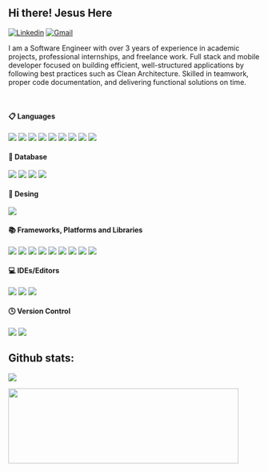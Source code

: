 ## Hi there! Jesus Here

[![Linkedin](https://img.shields.io/badge/-LinkedIn-blue?style=flat&logo=Linkedin&logoColor=white)](https://www.linkedin.com/in/humberto-rico-9a225829b/)
<a href="mailto:jesushumbertoricomejia1@gmail.com">
![Gmail](https://img.shields.io/badge/-Gmail-c14438?style=flat&logo=Gmail&logoColor=white)
</a>

I am a Software Engineer with over 3 years of experience in academic projects, professional internships, and freelance work. Full stack and mobile developer focused on building efficient, well-structured applications by following best practices such as Clean Architecture. Skilled in teamwork, proper code documentation, and delivering functional solutions on time.

<br>
<h4> 📋 Languages </h4>
<span> 
  <img src="https://img.shields.io/badge/HTML5-E34F26?style=for-the-badge&logo=html5&logoColor=white">
  <img src="https://img.shields.io/badge/CSS3-1572B6?style=for-the-badge&logo=css3&logoColor=white">
  <img src="https://img.shields.io/badge/JavaScript-F7DF1E?style=for-the-badge&logo=javascript&logoColor=black">
  <img src="https://img.shields.io/badge/Java-ED8B00?style=for-the-badge&logo=java&logoColor=white">
  <img src="https://img.shields.io/badge/python-3670A0?style=for-the-badge&logo=python&logoColor=ffdd54">
  <img src= "https://img.shields.io/badge/typescript-%23007ACC.svg?style=for-the-badge&logo=typescript&logoColor=white">
  <img src= "https://img.shields.io/badge/c%23-%23239120.svg?style=for-the-badge&logo=csharp&logoColor=white">
  <img src= "https://img.shields.io/badge/dart-%230175C2.svg?style=for-the-badge&logo=dart&logoColor=white">
  <img src= "https://img.shields.io/badge/php-%23777BB4.svg?style=for-the-badge&logo=php&logoColor=white">
</span>
<h4>💾 Database </h4>
<span> 
  <img src="https://img.shields.io/badge/Microsoft%20SQL%20Server-CC2927?style=for-the-badge&logo=microsoft%20sql%20server&logoColor=white">
  <img src="https://img.shields.io/badge/mysql-4479A1.svg?style=for-the-badge&logo=mysql&logoColor=white">
  <img src="https://img.shields.io/badge/sqlite-%2307405e.svg?style=for-the-badge&logo=sqlite&logoColor=white">
  <img src="https://img.shields.io/badge/Supabase-3ECF8E?style=for-the-badge&logo=supabase&logoColor=white">
</span>
<h4> 🎨 Desing </h4>
<span> 
  <img src="https://img.shields.io/badge/figma-%23F24E1E.svg?style=for-the-badge&logo=figma&logoColor=white">
</span>
<h4> 📚 Frameworks, Platforms and Libraries </h4>
<span> 
  <img src="https://img.shields.io/badge/.NET-5C2D91?style=for-the-badge&logo=.net&logoColor=white">
  <img src="https://img.shields.io/badge/angular-%23DD0031.svg?style=for-the-badge&logo=angular&logoColor=white">
  <img src="https://img.shields.io/badge/express.js-%23404d59.svg?style=for-the-badge&logo=express&logoColor=%2361DAFB">
  <img src="https://img.shields.io/badge/flask-%23000.svg?style=for-the-badge&logo=flask&logoColor=white">
  <img src="https://img.shields.io/badge/Flutter-%2302569B.svg?style=for-the-badge&logo=Flutter&logoColor=white">
  <img src="https://img.shields.io/badge/laravel-%23FF2D20.svg?style=for-the-badge&logo=laravel&logoColor=white">
  <img src="https://img.shields.io/badge/NPM-%23CB3837.svg?style=for-the-badge&logo=npm&logoColor=white">
  <img src="https://img.shields.io/badge/node.js-6DA55F?style=for-the-badge&logo=node.js&logoColor=white">
  <img src="https://img.shields.io/badge/vite-%23646CFF.svg?style=for-the-badge&logo=vite&logoColor=white">
</span>
<h4> 💻 IDEs/Editors </h4>
<span> 
  <img src="https://img.shields.io/badge/android%20studio-346ac1?style=for-the-badge&logo=android%20studio&logoColor=white">
  <img src="https://img.shields.io/badge/Visual%20Studio%20Code-0078d7.svg?style=for-the-badge&logo=visual-studio-code&logoColor=white">
  <img src="https://img.shields.io/badge/Visual%20Studio-5C2D91.svg?style=for-the-badge&logo=visual-studio&logoColor=white">
</span>
<h4> 🕓 Version Control </h4>
<span> 
  <img src="https://img.shields.io/badge/git-%23F05033.svg?style=for-the-badge&logo=git&logoColor=white">
  <img src="https://img.shields.io/badge/github-%23121011.svg?style=for-the-badge&logo=github&logoColor=white">
</span>
<h2>Github stats:</h2> 
<div>
  <a href="https://github.com/JesusRico98">
<img src="https://github-readme-stats.vercel.app/api?username=JesusRico98&show_icons=true&bg_color=0D1017&border_radius=0&text_color=E8EDF3D5&title_color=E8EDF3&icon_color=E8EDF3&hide_border=false&card_width=414&card_height=195"/>
    </a>
  <p ><img width="460" height="150" src="https://github-readme-stats.vercel.app/api/top-langs?username=JesusRico98&show_icons=true&locale=en&layout=compact&theme=tokyonight"/460/300"></p>


</div>


